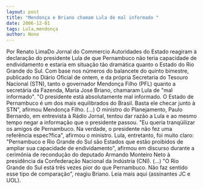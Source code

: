 ```yaml
---
layout: post
title: "Mendonça e Briano chamam Lula de mal informado "
date: 2006-12-01
tags: Lula,mendonça
author: None
---
```


Por Renato LimaDo Jornal do Commercio
Autoridades do Estado reagiram à declaração do presidente Lula de que Pernambuco não teria capacidade de endividamento e estaria em situação tão dramática quanto o Estado do Rio Grande do Sul. Com base nos números do balancete do quinto bimestre, publicado no Diário Oficial de ontem, e da própria Secretaria do Tesouro Nacional (STN), tanto o governador Mendonça Filho (PFL) quanto a secretária da Fazenda, Maria José Briano, chamaram Lula de \"mal informado\".
\"O presidente está absolutamente mal informado. O Estado de Pernambuco é um dos mais equilibrados do Brasil. Basta ele checar junto à STN\", afirmou Mendonça Filho. (...)
O ministro do Planejamento, Paulo Bernardo, em entrevista à Rádio Jornal, tentou dar razão a Lula e ao mesmo tempo negar a informação que o presidente passou. \"Eu queria tranqüilizar os amigos de Pernambuco. Na verdade, o presidente não fez uma referência espec?fica\", afirmou o ministro. 
Lula, entretanto, foi muito claro: \"Pernambuco e Rio Grande do Sul são Estados que estão proibidos de ampliar sua capacidade de endividamento\", afirmou em discurso durante a cerimônia de recondução do deputado Armando
 Monteiro Neto à presidência da Confederação Nacional da Indústria (CNI). 
(...) \"O Rio Grande do Sul está três vezes pior do que Pernambuco. Não faz sentido esse tipo de comparação\", reagiu Briano. 
Leia mais aqui&nbsp;(assinantes JC e UOL). 